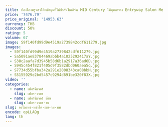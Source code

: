 ```yaml
---
title: ห้องโถงหรูหราโต๊ะเข้ามุมที่ไม่ซ้ํากันโมเดิร์น MID Century ไม้มุมตาราง Entryway Salon Mesa Para Sala เฟอร์นิเจอร์ห้องนั่งเล่น
price: '7476.79'
price_original: '14953.63'
currency: THB
discount: 50%
rating: 5
volume: 67
image: S9f140fd99d9e4519a2739842cdf611279.jpg
images:
  - S9f140fd99d9e4519a2739842cdf611279.jpg
  - Sa5091ae83784469abbb4a1025292417aY.jpg
  - S38c2aafa7d3945b58d6b1a2917a36ad6D.jpg
  - S945c454f821f405d9f3582dbd060aea5q.jpg
  - S7734d55bfba342a291e2008343ca08bbH.jpg
  - S5155929e2bd5457c9294d691be320f83X.jpg
video: ''
categories:
  - name: เฟอร์นิเจอร์
    slug: เฟอร-เจอร
  - name: เฟอร์นิเจอร์ บ้าน
    slug: เฟอร-เจอร-าน
slug: องโถงหร-หราโต-ะเข-าม-มท
encode: opLLAQg
lang: th
---
```

  